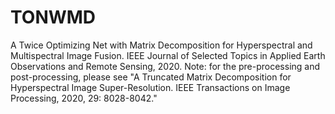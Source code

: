 # TONWMD
A Twice Optimizing Net with Matrix Decomposition for Hyperspectral and Multispectral Image Fusion. IEEE Journal of Selected Topics in Applied Earth Observations and Remote Sensing, 2020.
Note: for the pre-processing and post-processing, please see "A Truncated Matrix Decomposition for Hyperspectral Image Super-Resolution. IEEE Transactions on Image Processing, 2020, 29: 8028-8042."
